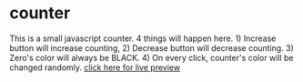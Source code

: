 # counter
This is a small javascript counter. 4 things will happen here. 1) Increase button will increase counting, 
2) Decrease button will decrease counting. 
3) Zero's color will always be BLACK. 
4) On every click, counter's color will be changed randomly.
<a href = 'http://ramrachai.info/js/counter'> click here for live preview </a> 
